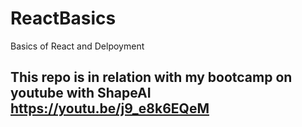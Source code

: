 # ReactBasics
Basics of React and Delpoyment

## This repo is in relation with my bootcamp on youtube with ShapeAI https://youtu.be/j9_e8k6EQeM
